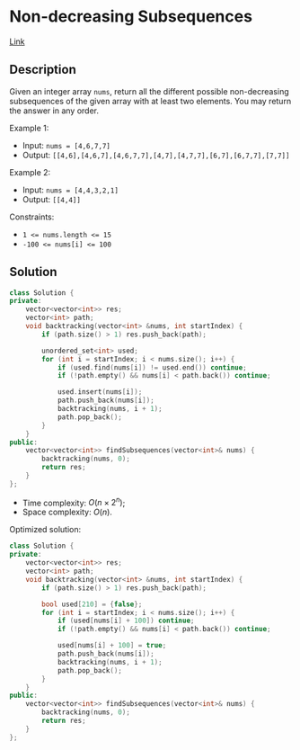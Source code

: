 # Non-decreasing Subsequences

[Link](https://leetcode.com/problems/non-decreasing-subsequences/description/)

## Description

Given an integer array `nums`, return all the different possible non-decreasing subsequences of the given array with at least two elements. You may return the answer in any order.

Example 1:

- Input: `nums = [4,6,7,7]`
- Output: `[[4,6],[4,6,7],[4,6,7,7],[4,7],[4,7,7],[6,7],[6,7,7],[7,7]]`

Example 2:

- Input: `nums = [4,4,3,2,1]`
- Output: `[[4,4]]`

Constraints:

- `1 <= nums.length <= 15`
- `-100 <= nums[i] <= 100`

## Solution

```C++
class Solution {
private:
    vector<vector<int>> res;
    vector<int> path;
    void backtracking(vector<int> &nums, int startIndex) {
        if (path.size() > 1) res.push_back(path);

        unordered_set<int> used;
        for (int i = startIndex; i < nums.size(); i++) {
            if (used.find(nums[i]) != used.end()) continue;
            if (!path.empty() && nums[i] < path.back()) continue;

            used.insert(nums[i]);
            path.push_back(nums[i]);
            backtracking(nums, i + 1);
            path.pop_back();
        }
    }
public:
    vector<vector<int>> findSubsequences(vector<int>& nums) {
        backtracking(nums, 0);
        return res;
    }
};
```

- Time complexity: $O(n\times 2^n)$;
- Space complexity: $O(n)$.

Optimized solution:

```C++
class Solution {
private:
    vector<vector<int>> res;
    vector<int> path;
    void backtracking(vector<int> &nums, int startIndex) {
        if (path.size() > 1) res.push_back(path);

        bool used[210] = {false};
        for (int i = startIndex; i < nums.size(); i++) {
            if (used[nums[i] + 100]) continue;
            if (!path.empty() && nums[i] < path.back()) continue;

            used[nums[i] + 100] = true;
            path.push_back(nums[i]);
            backtracking(nums, i + 1);
            path.pop_back();
        }
    }
public:
    vector<vector<int>> findSubsequences(vector<int>& nums) {
        backtracking(nums, 0);
        return res;
    }
};
```
